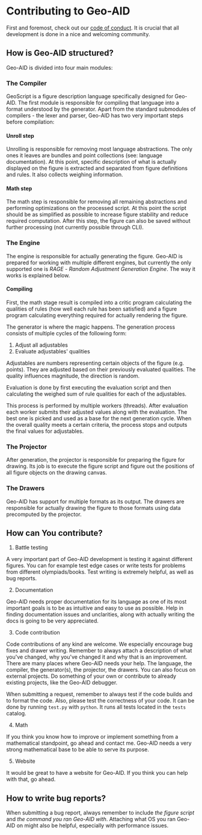# Contributing to Geo-AID

First and foremost, check out our [code of conduct](CODE_OF_CONDUCT.md). It is crucial that all development is done in a nice and welcoming community.

## How is Geo-AID structured?

Geo-AID is divided into four main modules:

### The Compiler

GeoScript is a figure description language specifically designed for Geo-AID. The first module is responsible for compiling that language into a format understood by the generator. Apart from the standard submodules of compilers - the lexer and parser, Geo-AID has two very important steps before compilation:

#### **Unroll step**

Unrolling is responsible for removing most language abstractions. The only ones it leaves are bundles and point collections (see: language documentation). At this point, specific description of what is actually displayed on the figure is extracted and separated from figure definitions and rules. It also collects weighing information.

#### **Math step**

The math step is responsible for removing all remaining abstractions and performing optimizations on the processed script. At this point the script should be as simplified as possible to increase figure stability and reduce required computation. After this step, the figure can also be saved without further processing (not currently possible through CLI).

### The Engine

The engine is responsible for actually generating the figure. Geo-AID is prepared for working with multiple different engines, but currently the only supported one is *RAGE* - *Random Adjustment Generation Engine*. The way it works is explained below.

#### **Compiling**

First, the math stage result is compiled into a critic program calculating the qualities of rules (how well each rule has been satisfied) and a figure program calculating everything required for actually rendering the figure.

The generator is where the magic happens. The generation process consists of multiple cycles of the following form:

1. Adjust all adjustables
2. Evaluate adjustables' qualities

Adjustables are numbers representing certain objects of the figure (e.g. points). They are adjusted based on their previously evaluated qualities. The quality influences magnitude, the direction is random.

Evaluation is done by first executing the evaluation script and then calculating the weighed sum of rule qualities for each of the adjustables.

This process is performed by multiple workers (threads). After evaluation each worker submits their adjusted values along with the evaluation. The best one is picked and used as a base for the next generation cycle. When the overall quality meets a certain criteria, the process stops and outputs the final values for adjustables.

### The Projector

After generation, the projector is responsible for preparing the figure for drawing. Its job is to execute the figure script and figure out the positions of all figure objects on the drawing canvas.

### The Drawers

Geo-AID has support for multiple formats as its output. The drawers are responsible for actually drawing the figure to those formats using data precomputed by the projector.

## How can You contribute?

1. Battle testing

A very important part of Geo-AID development is testing it against different figures. You can for example test edge cases or write tests for problems from different olympiads/books. Test writing is extremely helpful, as well as bug reports.

2. Documentation

Geo-AID needs proper documentation for its language as one of its most important goals is to be as intuitive and easy to use as possible. Help in finding documentation issues and unclarities, along with actually writing the docs is going to be very appreciated.

3. Code contribution

Code contributions of any kind are welcome. We especially encourage bug fixes and drawer writing. Remember to always attach a description of what you've changed, why you've changed it and why that is an improvement.
There are many places where Geo-AID needs your help. The language, the compiler, the generator(s), the projector, the drawers. You can also focus on external projects. Do something of your own or contribute to already existing projects, like the Geo-AID debugger.

When submitting a request, remember to always test if the code builds and to format the code. Also, please test the correctness of your code. It can be done by running `test.py` with `python`. It runs all tests located in the `tests` catalog.

4. Math

If you think you know how to improve or implement something from a mathematical standpoint, go ahead and contact me. Geo-AID needs a very strong mathematical base to be able to serve its purpose.

5. Website

It would be great to have a website for Geo-AID. If you think you can help with that, go ahead.

## How to write bug reports?

When submitting a bug report, always remember to include *the figure script* and *the command you ran Geo-AID with*. Attaching what OS you ran Geo-AID on might also be helpful, especially with performance issues.